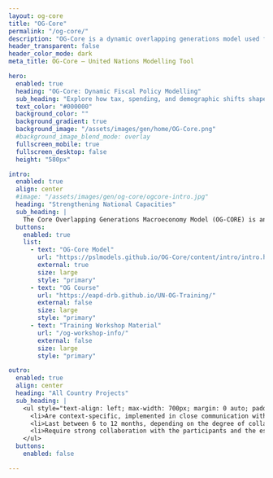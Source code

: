 ```yaml
---
layout: og-core
title: "OG-Core"
permalink: "/og-core/"
description: "OG-Core is a dynamic overlapping generations model used for long-term economic projections and policy analysis."
header_transparent: false
header_color_mode: dark
meta_title: OG-Core – United Nations Modelling Tool

hero:
  enabled: true
  heading: "OG-Core: Dynamic Fiscal Policy Modelling"
  sub_heading: "Explore how tax, spending, and demographic shifts shape long-term macroeconomic outcomes through an open-source overlapping generations framework."
  text_color: "#000000"
  background_color: ""
  background_gradient: true
  background_image: "/assets/images/gen/home/OG-Core.png"
  #background_image_blend_mode: overlay
  fullscreen_mobile: true
  fullscreen_desktop: false
  height: "580px"

intro:
  enabled: true
  align: center
  #image: "/assets/images/gen/og-core/ogcore-intro.jpg"
  heading: "Strengthening National Capacities"
  sub_heading: |
    The Core Overlapping Generations Macroeconomy Model (OG-CORE) is an advanced quantitative tool developed to assist governments in analyzing and strategizing economic policies through rigorous "what-if" scenario analysis. OG-CORE is a powerful, flexible, and open-source tool to assess the impact of economic policies, including on population groups and generations across time. The model is particularly useful to study taxation and spending policies, social protection and pension systems, transfers, savings behavior, technological progress, and the effect of demographic changes. This model is used effectively for policy analysis in the United States, Malaysia, India, the United Kingdom, Italy, Germany, Latvia, and within the European Union.
  buttons:
    enabled: true
    list:
      - text: "OG-Core Model"
        url: "https://pslmodels.github.io/OG-Core/content/intro/intro.html"
        external: true
        size: large
        style: "primary"
      - text: "OG Course"
        url: "https://eapd-drb.github.io/UN-OG-Training/"
        external: false
        size: large
        style: "primary"
      - text: "Training Workshop Material"
        url: "/og-workshop-info/"
        external: false
        size: large
        style: "primary"  

outro:
  enabled: true
  align: center
  heading: "All Country Projects"
  sub_heading: |
    <ul style="text-align: left; max-width: 700px; margin: 0 auto; padding-left: 1.2em;">
      <li>Are context-specific, implemented in close communication with national partners to address specific national needs and interests.</li>
      <li>Last between 6 to 12 months, depending on the degree of collaboration, data availability, existing technical capacities, and institutional dynamics.</li>
      <li>Require strong collaboration with the participants and the establishment of an active technical modelling team where diverse institutions pool expertise.</li>
    </ul>
  buttons:
    enabled: false

---
```

